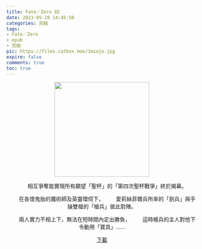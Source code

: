 ```yaml
---
title: Fate／Zero 02
date: 2023-05-28 14:45:50
categories: 完結
tags:
- Fate／Zero
- epub
- 完結
pic: https://files.catbox.moe/1miojo.jpg
expire: false
comments: true
toc: true
---
```


<div style="text-align:center" class="kratos-post-content">

<img width="250px" src="https://files.catbox.moe/1miojo.jpg">

<p>
　　相互爭奪能實現所有願望「聖杯」的「第四次聖杯戰爭」終於揭幕。

　　在各懷鬼胎的魔術師及英靈環伺下，
　　愛莉絲菲爾兵所率的「劍兵」與手操雙槍的「槍兵」彼此對陣。

　　兩人實力不相上下，無法在短時間內定出勝負，
　　這時槍兵的主人對他下令動用「寶具」……
</p>

<p>
<a href="https://epubdatabase.azurewebsites.net/EBOOKS/EPUB/完結/Fate／Zero/Fate／Zero 2.epub?download=1">下載</a>
</p>

</div>